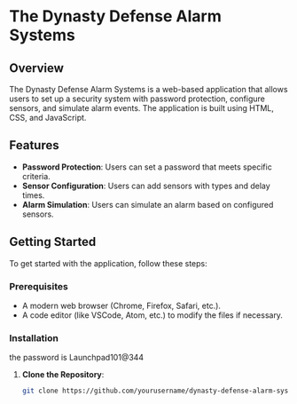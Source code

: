 # The Dynasty Defense Alarm Systems

## Overview

The Dynasty Defense Alarm Systems is a web-based application that allows users to set up a security system with password protection, configure sensors, and simulate alarm events. The application is built using HTML, CSS, and JavaScript.

## Features

- **Password Protection**: Users can set a password that meets specific criteria.
- **Sensor Configuration**: Users can add sensors with types and delay times.
- **Alarm Simulation**: Users can simulate an alarm based on configured sensors.

## Getting Started

To get started with the application, follow these steps:

### Prerequisites

- A modern web browser (Chrome, Firefox, Safari, etc.).
- A code editor (like VSCode, Atom, etc.) to modify the files if necessary.

### Installation
the password is Launchpad101@344
1. **Clone the Repository**:
   ```bash
   git clone https://github.com/yourusername/dynasty-defense-alarm-systems.git

